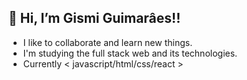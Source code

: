 ## 👋 Hi, I’m Gismi Guimarâes!!
- I like to collaborate and learn new things. 
- I'm studying the full stack web and its technologies.
- Currently < javascript/html/css/react > 
